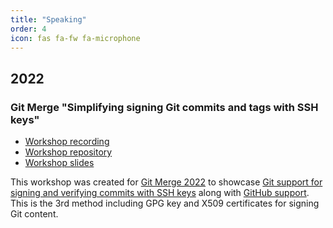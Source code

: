 ```yaml
---
title: "Speaking"
order: 4
icon: fas fa-fw fa-microphone
---
```


## 2022

### Git Merge "Simplifying signing Git commits and tags with SSH keys"

- [Workshop recording](https://www.youtube.com/watch?v=uhy_ojFqLg0)
- [Workshop repository](https://github.com/git-merge-workshops/simplify-signing-with-ssh)
- [Workshop slides](https://github.com/git-merge-workshops/simplify-signing-with-ssh/blob/main/presentation-2022-git-merge.pdf)

This workshop was created for [Git Merge 2022](https://git-merge.com/) to showcase [Git support for signing and verifying commits with SSH keys](https://github.blog/2021-11-15-highlights-from-git-2-34/) along with [GitHub support](https://docs.github.com/en/authentication/managing-commit-signature-verification/about-commit-signature-verification#ssh-commit-verification).  This is the 3rd method including GPG key and X509 certificates for signing Git content.